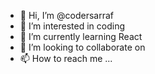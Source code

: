 - 👋 Hi, I’m @codersarraf
- 👀 I’m interested in coding
- 🌱 I’m currently learning React
- 💞️ I’m looking to collaborate on 
- 📫 How to reach me ...

<!---
codersarraf/codersarraf is a ✨ special ✨ repository because its `README.md` (this file) appears on your GitHub profile.
You can click the Preview link to take a look at your changes.
--->
